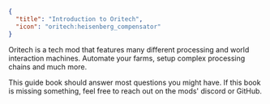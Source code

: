 ```json
{
  "title": "Introduction to Oritech",
  "icon": "oritech:heisenberg_compensator"
}
```

Oritech is a tech mod that features many different processing and world interaction machines. Automate your farms, setup complex processing chains and much more.

This guide book should answer most questions you might have. If this book is missing something, feel free to reach out on the mods' discord or GitHub.
